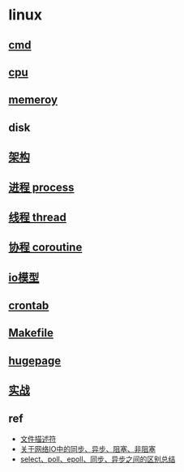 # linux  

## [cmd](linux-cmd.md)

## [cpu](linux-cpu.md)

## [memeroy](linux-mem.md)

## disk

## [架构](linux-arch.md)  

## [进程 process](linux-process.md)  

## [线程 thread](linux-thread.md)

## [协程 coroutine](linux-coroutine.md)

## [io模型](linux-io.md)
  
## [crontab](linux-crontab.md)

## [Makefile](linux-makefile.md)

## [hugepage](ref/hugepage.md)  
  
## [实战](linux-ex.md)

## ref  

- [文件描述符](ref/文件描述符.md)  
- [关于网络IO中的同步、异步、阻塞、非阻塞](ref/关于网络IO中的同步、异步、阻塞、非阻塞.md)  
- [select、poll、epoll、同步、异步之间的区别总结](https://blog.csdn.net/lsgqjh/article/details/65629609)  
